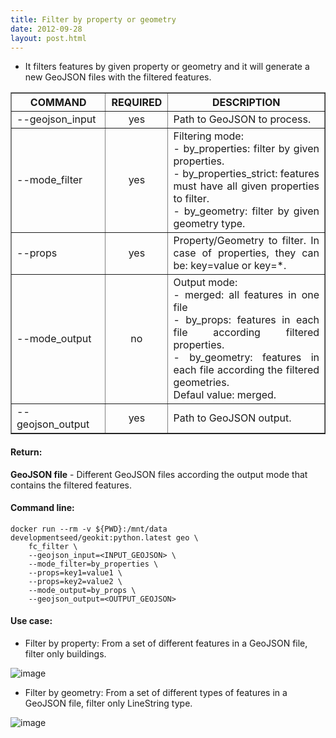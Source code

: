 ```yaml
---
title: Filter by property or geometry
date: 2012-09-28
layout: post.html
---
```


- It filters features by given property or geometry and it will generate a new GeoJSON files with the filtered features.

<table border cellpadding="5px">
	<tr>
		<th style="width: 30%;">COMMAND</th> 
        <th style="width: 20%;">REQUIRED</th> 
        <th style="width: 50%;">DESCRIPTION</th>
	</tr>
	<tr>
		<td style="text-align: justify; vertical-align: middle;">--geojson_input</td> 
        <td style="text-align: center; vertical-align: middle;">yes</td>
        <td style="text-align: justify; vertical-align: middle;">Path to GeoJSON to process.</td>
	</tr>
    <tr>
		<td style="text-align: justify; vertical-align: middle;">--mode_filter</td> 
        <td style="text-align: center; vertical-align: middle;">yes</td>
        <td style="text-align: justify; vertical-align: middle;">Filtering mode: <br/> - by_properties: filter by given properties.<br/> - by_properties_strict: features must have all given properties to filter. <br/> - by_geometry: filter by given geometry type.</td>
	</tr>
    <tr>
		<td style="text-align: justify; vertical-align: middle;">--props</td> 
        <td style="text-align: center; vertical-align: middle;">yes</td>
        <td style="text-align: justify; vertical-align: middle;">Property/Geometry to filter. In case of properties, they can be: key=value or key=*.</td>
	</tr>
    <tr>
		<td style="text-align: justify; vertical-align: middle;">--mode_output</td> 
        <td style="text-align: center; vertical-align: middle;">no</td>
        <td style="text-align: justify; vertical-align: middle;">Output mode: <br/> - merged: all features in one file <br/> - by_props: features in each file according filtered properties. <br/> - by_geometry: features in each file according the filtered geometries.<br>Defaul value: merged.</br></td>
	</tr>
    <tr>
		<td style="text-align: justify; vertical-align: middle;">--geojson_output</td> 
        <td style="text-align: center; vertical-align: middle;">yes</td>
        <td style="text-align: justify; vertical-align: middle;">Path to GeoJSON output.</td>
	</tr>
</table>

#### Return:

**GeoJSON file** - Different GeoJSON files according the output mode that contains the filtered features.

#### Command line:

```
docker run --rm -v ${PWD}:/mnt/data developmentseed/geokit:python.latest geo \
    fc_filter \
    --geojson_input=<INPUT_GEOJSON> \
    --mode_filter=by_properties \
    --props=key1=value1 \
    --props=key2=value2 \
    --mode_output=by_props \
    --geojson_output=<OUTPUT_GEOJSON>
```

#### Use case:

- Filter by property: From a set of different features in a GeoJSON file, filter only buildings.

![image](https://user-images.githubusercontent.com/11504548/46221600-63be2200-c313-11e8-9f23-e6d3d86767dd.png)

- Filter by geometry: From a set of different types of features in a GeoJSON file, filter only LineString type.

![image](https://user-images.githubusercontent.com/11504548/46836199-27a8a980-cd76-11e8-8ed2-247e0bef7f69.png)

